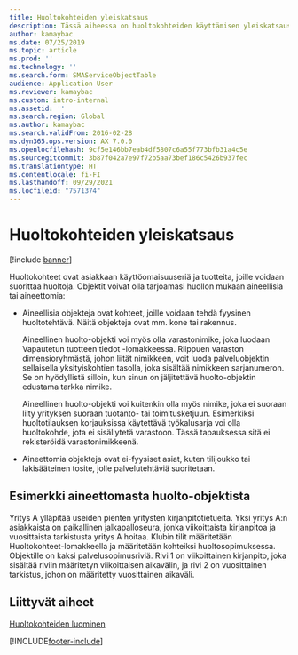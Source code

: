```yaml
---
title: Huoltokohteiden yleiskatsaus
description: Tässä aiheessa on huoltokohteiden käyttämisen yleiskatsaus.
author: kamaybac
ms.date: 07/25/2019
ms.topic: article
ms.prod: ''
ms.technology: ''
ms.search.form: SMAServiceObjectTable
audience: Application User
ms.reviewer: kamaybac
ms.custom: intro-internal
ms.assetid: ''
ms.search.region: Global
ms.author: kamaybac
ms.search.validFrom: 2016-02-28
ms.dyn365.ops.version: AX 7.0.0
ms.openlocfilehash: 9cf5e146bb7eab4df5807c6a55f773bfb31a4c5e
ms.sourcegitcommit: 3b87f042a7e97f72b5aa73bef186c5426b937fec
ms.translationtype: HT
ms.contentlocale: fi-FI
ms.lasthandoff: 09/29/2021
ms.locfileid: "7571374"
---
```

# <a name="service-objects-overview"></a>Huoltokohteiden yleiskatsaus

[!include [banner](../includes/banner.md)]

Huoltokohteet ovat asiakkaan käyttöomaisuuseriä ja tuotteita, joille voidaan suorittaa huoltoja. Objektit voivat olla tarjoamasi huollon mukaan aineellisia tai aineettomia:

-  Aineellisia objekteja ovat kohteet, joille voidaan tehdä fyysinen huoltotehtävä. Näitä objekteja ovat mm. kone tai rakennus.

    Aineellinen huolto-objekti voi myös olla varastonimike, joka luodaan Vapautetun tuotteen tiedot -lomakkeessa. Riippuen varaston dimensioryhmästä, johon liität nimikkeen, voit luoda palveluobjektin sellaisella yksityiskohtien tasolla, joka sisältää nimikkeen sarjanumeron. Se on hyödyllistä silloin, kun sinun on jäljitettävä huolto-objektin edustama tarkka nimike.

    Aineellinen huolto-objekti voi kuitenkin olla myös nimike, joka ei suoraan liity yrityksen suoraan tuotanto- tai toimitusketjuun. Esimerkiksi huoltotilauksen korjauksissa käytettävä työkalusarja voi olla huoltokohde, jota ei sisällytetä varastoon. Tässä tapauksessa sitä ei rekisteröidä varastonimikkeenä.

-  Aineettomia objekteja ovat ei-fyysiset asiat, kuten tilijoukko tai lakisääteinen tosite, jolle palvelutehtäviä suoritetaan.

## <a name="example-of-an-intangible-service-object"></a>Esimerkki aineettomasta huolto-objektista

Yritys A ylläpitää useiden pienten yritysten kirjanpitotietueita. Yksi yritys A:n asiakkaista on paikallinen jalkapalloseura, jonka viikoittaista kirjanpitoa ja vuosittaista tarkistusta yritys A hoitaa. Klubin tilit määritetään Huoltokohteet-lomakkeella ja määritetään kohteiksi huoltosopimuksessa. Objektille on kaksi palvelusopimusriviä. Rivi 1 on viikoittainen kirjanpito, joka sisältää riviin määritetyn viikoittaisen aikavälin, ja rivi 2 on vuosittainen tarkistus, johon on määritetty vuosittainen aikaväli.

## <a name="related-topics"></a>Liittyvät aiheet

[Huoltokohteiden luominen](create-service-objects.md)



[!INCLUDE[footer-include](../../includes/footer-banner.md)]